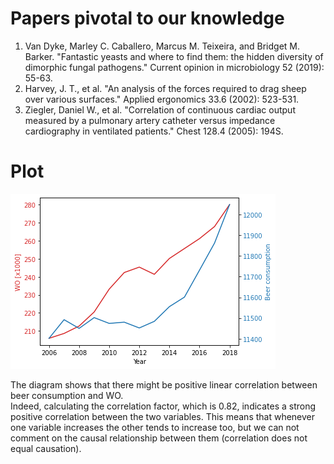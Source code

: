 # Papers pivotal to our knowledge
1. Van Dyke, Marley C. Caballero, Marcus M. Teixeira, and Bridget M. Barker. "Fantastic yeasts and where to find them: the hidden diversity of dimorphic fungal pathogens." Current opinion in microbiology 52 (2019): 55-63.
2. Harvey, J. T., et al. "An analysis of the forces required to drag sheep over various surfaces." Applied ergonomics 33.6 (2002): 523-531.
3. Ziegler, Daniel W., et al. "Correlation of continuous cardiac output measured by a pulmonary artery catheter versus impedance cardiography in ventilated patients." Chest 128.4 (2005): 194S.

# Plot
![correlation figure](istherecorrelation.png)

The diagram shows that there might be positive linear correlation between beer consumption and WO.  
Indeed, calculating the correlation factor, which is 0.82, indicates a strong positive correlation between the two variables. This means that whenever one variable increases the other tends to increase too, but we can not comment on the causal relationship between them (correlation does not equal causation). 
